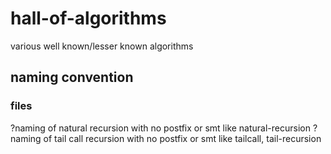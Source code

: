 # hall-of-algorithms
various well known/lesser known algorithms

## naming convention
### files
?naming of natural recursion with no postfix or smt like natural-recursion
?naming of tail call recursion with no postfix or smt like tailcall, tail-recursion